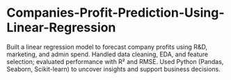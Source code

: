 # Companies-Profit-Prediction-Using-Linear-Regression
Built a linear regression model to forecast company profits using R&amp;D, marketing, and admin spend. Handled data cleaning, EDA, and feature selection; evaluated performance with R² and RMSE. Used Python (Pandas, Seaborn, Scikit-learn) to uncover insights and support business decisions.
